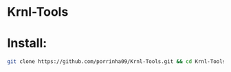 # Krnl-Tools

# Install:
```sh
git clone https://github.com/porrinha09/Krnl-Tools.git && cd Krnl-Tools && chmod +x "Sistema de key.sh" && ./"Sistema de key.sh"
```
